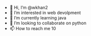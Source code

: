 - 👋 Hi, I’m @wkhan2
- 👀 I’m interested in web devolpment
- 🌱 I’m currently learning java
- 💞️ I’m looking to collaborate on python
- 📫 How to reach me 10

<!---
wkhan2/wkhan2 is a ✨ special ✨ repository because its `README.md` (this file) appears on your GitHub profile.
You can click the Preview link to take a look at your changes.
--->
